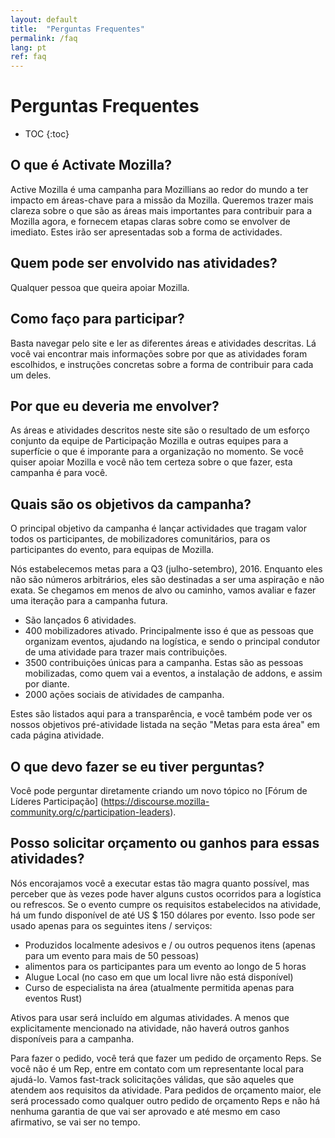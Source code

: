 ```yaml
---
layout: default
title:  "Perguntas Frequentes"
permalink: /faq
lang: pt
ref: faq
---
```


# Perguntas Frequentes

* TOC
{:toc}

## O que é Activate Mozilla?

Active Mozilla é uma campanha para Mozillians ao redor do mundo a ter impacto em áreas-chave para a missão da Mozilla. Queremos trazer mais clareza sobre o que são as áreas mais importantes para contribuir para a Mozilla agora, e fornecem etapas claras sobre como se envolver de imediato. Estes irão ser apresentadas sob a forma de actividades.

## Quem pode ser envolvido nas atividades?

Qualquer pessoa que queira apoiar Mozilla.

## Como faço para participar?

Basta navegar pelo site e ler as diferentes áreas e atividades descritas. Lá você vai encontrar mais informações sobre por que as atividades foram escolhidos, e instruções concretas sobre a forma de contribuir para cada um deles.

## Por que eu deveria me envolver?

As áreas e atividades descritos neste site são o resultado de um esforço conjunto da equipe de Participação Mozilla e outras equipes para a superfície o que é imporante para a organização no momento. Se você quiser apoiar Mozilla e você não tem certeza sobre o que fazer, esta campanha é para você.

## Quais são os objetivos da campanha?

O principal objetivo da campanha é lançar actividades que tragam valor todos os participantes, de mobilizadores comunitários, para os participantes do evento, para equipas de Mozilla.

Nós estabelecemos metas para a Q3 (julho-setembro), 2016. Enquanto eles não são números arbitrários, eles são destinadas a ser uma aspiração e não exata. Se chegamos em menos de alvo ou caminho, vamos avaliar e fazer uma iteração para a campanha futura.

* São lançados 6 atividades.
* 400 mobilizadores ativado. Principalmente isso é que as pessoas que organizam eventos, ajudando na logística, e sendo o principal condutor de uma atividade para trazer mais contribuições.
* 3500 contribuições únicas para a campanha. Estas são as pessoas mobilizadas, como quem vai a eventos, a instalação de addons, e assim por diante.
* 2000 ações sociais de atividades de campanha.

Estes são listados aqui para a transparência, e você também pode ver os nossos objetivos pré-atividade listada na seção "Metas para esta área" em cada página atividade.

## O que devo fazer se eu tiver perguntas?

Você pode perguntar diretamente criando um novo tópico no [Fórum de Líderes Participação] (https://discourse.mozilla-community.org/c/participation-leaders).

## Posso solicitar orçamento ou ganhos para essas atividades?

Nós encorajamos você a executar estas tão magra quanto possível, mas perceber que às vezes pode haver alguns custos ocorridos para a logística ou refrescos. Se o evento cumpre os requisitos estabelecidos na atividade, há um fundo disponível de até US $ 150 dólares por evento. Isso pode ser usado apenas para os seguintes itens / serviços:

* Produzidos localmente adesivos e / ou outros pequenos itens (apenas para um evento para mais de 50 pessoas)
* alimentos para os participantes para um evento ao longo de 5 horas
* Alugue Local (no caso em que um local livre não está disponível)
* Curso de especialista na área (atualmente permitida apenas para eventos Rust)

Ativos para usar será incluído em algumas atividades. A menos que explicitamente mencionado na atividade, não haverá outros ganhos disponíveis para a campanha.

Para fazer o pedido, você terá que fazer um pedido de orçamento Reps. Se você não é um Rep, entre em contato com um representante local para ajudá-lo. Vamos fast-track solicitações válidas, que são aqueles que atendem aos requisitos da atividade. Para pedidos de orçamento maior, ele será processado como qualquer outro pedido de orçamento Reps e não há nenhuma garantia de que vai ser aprovado e até mesmo em caso afirmativo, se vai ser no tempo.
